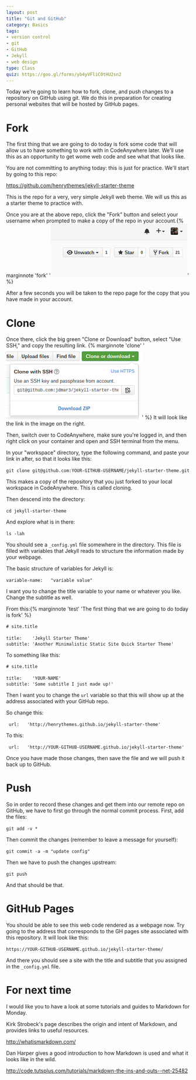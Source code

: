 ```yaml
---
layout: post
title: "Git and GitHub"
category: Basics
tags: 
- version control
- git
- GitHub
- Jekyll
- web design
type: Class
quiz: https://goo.gl/forms/yb4yVFliC0tHU2sn2
---
```


Today we're going to learn how to fork, clone, and push changes to a repository on GitHub using git. 
We do this in preparation for creating personal websites that will be hosted by GitHub pages. 
<excerpt/>

# Fork

The first thing that we are going to do today is fork some code that will allow us to have something to work with in CodeAnywhere later.
We'll use this as an opportunity to get wome web code and see what that looks like. 

You are not committing to anything today: this is just for practice. 
We'll start by going to this repo:

https://github.com/henrythemes/jekyll-starter-theme

This is the repo for a very, very simple Jekyll web theme. 
We will us this as a starter theme to practice with. 

Once you are at the above repo, click the "Fork" button and select your username when prompted to make a copy of the repo in your account.{% marginnote 'fork' '![Click the "fork" button.](/assets/ref-images/fork.png)' %} 

After a few seconds you will be taken to the repo page for the copy that you have made in your account. 

# Clone

Once there, click the big green "Clone or Download" button, select "Use SSH," and copy the resulting link. {% marginnote 'clone' '![Click the "fork" button.](/assets/ref-images/clone.png)' %} 
It will look like the link in the image on the right. 

Then, switch over to CodeAnywhere, make sure you're logged in, and then right click on your container and open and SSH terminal from the menu. 

In your "workspace" directory, type the following command, and paste your link in after, so that it looks like this: 

`git clone git@github.com:YOUR-GITHUB-USERNAME/jekyll-starter-theme.git`

This makes a copy of the repository that you just forked to your local workspace in CodeAnywhere. 
This is called cloning. 

Then descend into the directory:

`cd jekyll-starter-theme`

And explore what is in there:

`ls -lah`

You should see a `_config.yml` file somewhere in the directory. 
This file is filled with variables that Jekyll reads to structure the information made by your webpage. 

The basic structure of variables for Jekyll is:

```variable-name:   "variable value"```

I want you to change the title variable to your name or whatever you like.
Change the subtitle as well. 

From this:{% marginnote 'test' 'The first thing that we are going to do today is fork' %} 

```
# site.title

title:    'Jekyll Starter Theme'
subtitle: 'Another Minimalistic Static Site Quick Starter Theme'
```

To something like this:

```
# site.title

title:    'YOUR-NAME'
subtitle: 'Some subtitle I just made up!'
```


Then I want you to change the `url` variable so that this will show up at the address associated with your GitHub repo.

So change this: 

``` url:   'http://henrythemes.github.io/jekyll-starter-theme'```

To this:

``` url:   'http://YOUR-GITHUB-USERNAME.github.io/jekyll-starter-theme'```

Once you have made those changes, then save the file and we will push it back up to GitHub.

# Push

So in order to record these changes and get them into our remote repo on GitHub, we have to first go through the normal commit process. 
First, add the files:

`git add -v *`

Then commit the changes (remember to leave a message for yourself):

`git commit -a -m "update config"`

Then we have to push the changes upstream:

`git push`

And that should be that. 

# GitHub Pages

You should be able to see this web code rendered as a webpage now. 
Try going to the address that corresponds to the GH pages site associated with this repository. It will look like this:

`https://YOUR-GITHUB-USERNAME.github.io/jekyll-starter-theme/`

And there you should see a site with the title and subtitle that you assigned in the `_config.yml` file.

# For next time

I would like you to have a look at some tutorials and guides to Markdown for Monday. 

Kirk Strobeck's page describes the origin and intent of Markdown, and provides links to useful resources. 

http://whatismarkdown.com/

Dan Harper gives a good introduction to how Markdown is used and what it looks like in the wild. 

http://code.tutsplus.com/tutorials/markdown-the-ins-and-outs--net-25482